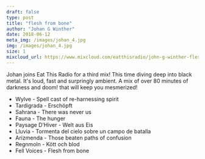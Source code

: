 ```yaml
---
draft: false
type: post
title: "flesh from bone"
author: "Johan G Winther"
date: 2018-06-12
meta_img: /images/johan_4.jpg
img: /images/johan_4.jpg
size: 1
mixcloud_url: https://www.mixcloud.com/eatthisradio/john-g-winther-flesh-from-bone/
---
```


Johan joins Eat This Radio for a third mix! This time diving deep into black metal. It's loud, fast and surpringly ambient. A mix of  over 80 minutes of darkness and doom! that will keep you mesmerized!

- Wylve - Spell cast of re-harnessing spirit
- Tardigrada - Erschöpft
- Sahrana - There was never us
- Fauna - The hunger
- Paysage D’Hiver - Welt aus Eis
- Lluvia - Tormenta del cielo sobre un campo de batalla
- Arizmenda - Those beaten paths of confusion
- Regnmoln - Kött och blod
- Fell Voices - Flesh from bone
